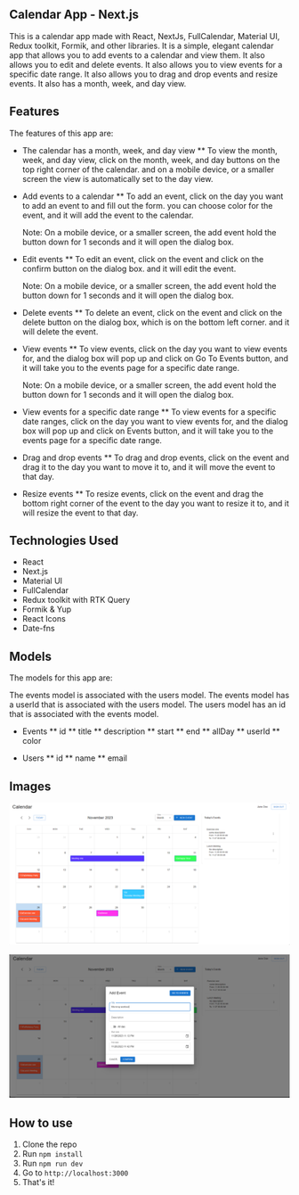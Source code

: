 ## Calendar App - Next.js

This is a calendar app made with React, NextJs, FullCalendar, Material UI, Redux toolkit, Formik, and other libraries. It is a simple, elegant calendar app that allows you to add events to a calendar and view them. It also allows you to edit and delete events. It also allows you to view events for a specific date range. It also allows you to drag and drop events and resize events. It also has a month, week, and day view.

## Features

The features of this app are:

- The calendar has a month, week, and day view
  \*\* To view the month, week, and day view, click on the month, week, and day buttons on the top right corner of the calendar. and on a mobile device, or a smaller screen the view is automatically set to the day view.

- Add events to a calendar
  \*\* To add an event, click on the day you want to add an event to and fill out the form. you can choose color for the event, and it will add the event to the calendar.

  Note: On a mobile device, or a smaller screen, the add event hold the button down for 1 seconds and it will open the dialog box.

- Edit events
  \*\* To edit an event, click on the event and click on the confirm button on the dialog box. and it will edit the event.

  Note: On a mobile device, or a smaller screen, the add event hold the button down for 1 seconds and it will open the dialog box.

- Delete events
  \*\* To delete an event, click on the event and click on the delete button on the dialog box, which is on the bottom left corner. and it will delete the event.

- View events
  \*\* To view events, click on the day you want to view events for, and the dialog box will pop up and click on Go To Events button, and it will take you to the events page for a specific date range.

  Note: On a mobile device, or a smaller screen, the add event hold the button down for 1 seconds and it will open the dialog box.

- View events for a specific date range
  \*\* To view events for a specific date ranges, click on the day you want to view events for, and the dialog box will pop up and click on Events button, and it will take you to the events page for a specific date range.

- Drag and drop events
  \*\* To drag and drop events, click on the event and drag it to the day you want to move it to, and it will move the event to that day.

- Resize events
  \*\* To resize events, click on the event and drag the bottom right corner of the event to the day you want to resize it to, and it will resize the event to that day.

## Technologies Used

- React
- Next.js
- Material UI
- FullCalendar
- Redux toolkit with RTK Query
- Formik & Yup
- React Icons
- Date-fns

## Models

The models for this app are:

The events model is associated with the users model. The events model has a userId that is associated with the users model. The users model has an id that is associated with the events model.

- Events
  \*\* id
  \*\* title
  \*\* description
  \*\* start
  \*\* end
  \*\* allDay
  \*\* userId
  \*\* color

- Users
  \*\* id
  \*\* name
  \*\* email

## Images

![Calendar App](./calender-app.png)

![Calendar App](./calendar-app-modal.png)

## How to use

1. Clone the repo
2. Run `npm install`
3. Run `npm run dev`
4. Go to `http://localhost:3000`
5. That's it!
